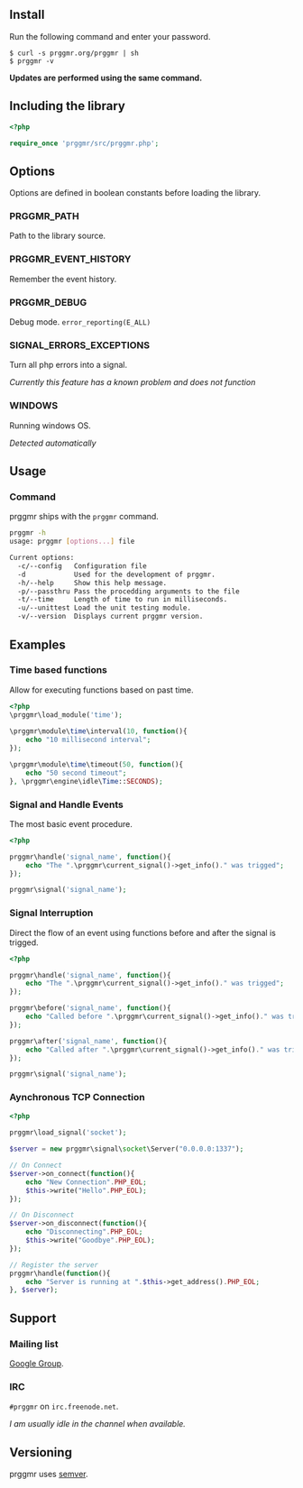 ## Install

Run the following command and enter your password.

    $ curl -s prggmr.org/prggmr | sh
    $ prggmr -v

__Updates are performed using the same command.__

## Including the library

```php
<?php

require_once 'prggmr/src/prggmr.php';
```

## Options

Options are defined in boolean constants before loading the library.

### PRGGMR_PATH

Path to the library source.

### PRGGMR_EVENT_HISTORY

Remember the event history.

### PRGGMR_DEBUG

Debug mode. ```error_reporting(E_ALL)```

### SIGNAL_ERRORS_EXCEPTIONS

Turn all php errors into a signal.

*Currently this feature has a known problem and does not function*

### WINDOWS

Running windows OS.

*Detected automatically*

## Usage

### Command

prggmr ships with the ```prggmr``` command.

```sh
prggmr -h
usage: prggmr [options...] file

Current options:
  -c/--config   Configuration file
  -d            Used for the development of prggmr.
  -h/--help     Show this help message.
  -p/--passthru Pass the procedding arguments to the file
  -t/--time     Length of time to run in milliseconds.
  -u/--unittest Load the unit testing module.
  -v/--version  Displays current prggmr version.
```

## Examples

### Time based functions

Allow for executing functions based on past time.

```php
<?php
\prggmr\load_module('time');
    
\prggmr\module\time\interval(10, function(){ 
    echo "10 millisecond interval"; 
});

\prggmr\module\time\timeout(50, function(){
    echo "50 second timeout";
}, \prggmr\engine\idle\Time::SECONDS);
```

### Signal and Handle Events

The most basic event procedure.

```php
<?php

prggmr\handle('signal_name', function(){
    echo "The ".\prggmr\current_signal()->get_info()." was trigged";
});

prggmr\signal('signal_name');
```

### Signal Interruption

Direct the flow of an event using functions before and after the signal is trigged.

```php
<?php

prggmr\handle('signal_name', function(){
    echo "The ".\prggmr\current_signal()->get_info()." was trigged";
});

prggmr\before('signal_name', function(){
    echo "Called before ".\prggmr\current_signal()->get_info()." was trigged";
});

prggmr\after('signal_name', function(){
    echo "Called after ".\prggmr\current_signal()->get_info()." was trigged";
});

prggmr\signal('signal_name');
```

### Aynchronous TCP Connection

```php
<?php
    
prggmr\load_signal('socket');

$server = new prggmr\signal\socket\Server("0.0.0.0:1337");

// On Connect
$server->on_connect(function(){
    echo "New Connection".PHP_EOL;
    $this->write("Hello".PHP_EOL);
});

// On Disconnect
$server->on_disconnect(function(){
    echo "Disconnecting".PHP_EOL;
    $this->write("Goodbye".PHP_EOL);
});

// Register the server
prggmr\handle(function(){
    echo "Server is running at ".$this->get_address().PHP_EOL;
}, $server);
```

## Support

### Mailing list

[Google Group](https://groups.google.com/forum/?fromgroups#!forum/prggmr).


### IRC

```#prggmr``` on ```irc.freenode.net```.

*I am usually idle in the channel when available.*

## Versioning

prggmr uses [semver](http://semver.org).
